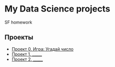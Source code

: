 # My Data Science projects
SF homework

## Проекты
* [Проект 0. Игра: Угадай число]()
* [Проект 1. _____](___)
* [Проект 2. _____](___)